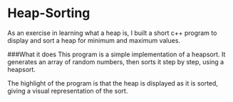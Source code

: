 # Heap-Sorting
As an exercise in learning what a heap is, I built a short c++ program to display and sort a heap for minimum and maximum values.


###What it does
This program is a simple implementation of a heapsort. It generates an array of random numbers, then sorts it step by step, using a heapsort.

The highlight of the program is that the heap is displayed as it is sorted, giving a visual representation of the sort.
